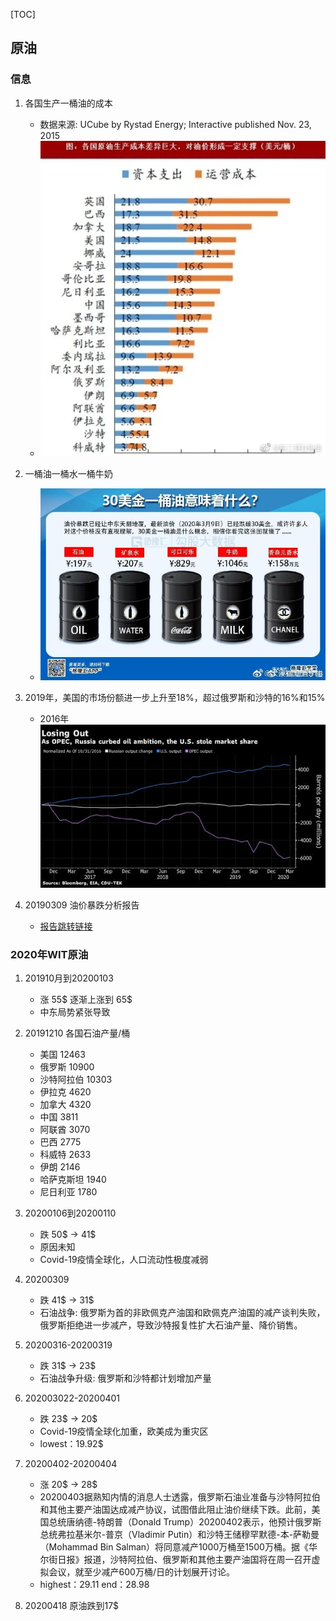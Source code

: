 [TOC]
## 原油
### 信息
[crude_oil_price]:./picture/crude/price_2015.jpg
[crude_oil_compare]:./picture/crude/compare.jpg
[crude_oil_occupy]:./picture/crude/market_share.jpeg

1. 各国生产一桶油的成本
    - 数据来源: UCube by Rystad Energy; Interactive published Nov. 23, 2015
    - ![crude_oil_price][crude_oil_price]
2. 一桶油一桶水一桶牛奶
    - ![crude_oil_compare][crude_oil_compare]
    
3. 2019年，美国的市场份额进一步上升至18%，超过俄罗斯和沙特的16%和15%
    - 2016年![crude_oil_occupy][crude_oil_occupy]
4. 20190309 油价暴跌分析报告
    - [报告跳转链接](https://gu.qq.com/resources/shy/news/detail-v2/index.html?#/index?id=SN20200309102349791b6d4800&s=b)

### 2020年WIT原油
1. 201910月到20200103
    - 涨 55$ 逐渐上涨到 65$
    - 中东局势紧张导致

2. 20191210 各国石油产量/桶
    - 美国 12463
    - 俄罗斯 10900 
    - 沙特阿拉伯 10303
    - 伊拉克 4620
    - 加拿大 4320
    - 中国 3811
    - 阿联酋 3070
    - 巴西 2775
    - 科威特 2633
    - 伊朗 2146
    - 哈萨克斯坦 1940
    - 尼日利亚 1780

3. 20200106到20200110 
    - 跌 50$ -> 41$
    - 原因未知
    - Covid-19疫情全球化，人口流动性极度减弱
4. 20200309 
    - 跌 41$  -> 31$
    - 石油战争: 俄罗斯为首的非欧佩克产油国和欧佩克产油国的减产谈判失败，俄罗斯拒绝进一步减产，导致沙特报复性扩大石油产量、降价销售。
5. 20200316-20200319
    - 跌 31$ -> 23$
    - 石油战争升级: 俄罗斯和沙特都计划增加产量
6. 202003022-20200401
    - 跌 23$ -> 20$
    - Covid-19疫情全球化加重，欧美成为重灾区
    - lowest：19.92$
7. 20200402-20200404
    - 涨 20$ -> 28$
    - 20200403据熟知内情的消息人士透露，俄罗斯石油业准备与沙特阿拉伯和其他主要产油国达成减产协议，试图借此阻止油价继续下跌。此前，美国总统唐纳德-特朗普（Donald Trump）20200402表示，他预计俄罗斯总统弗拉基米尔-普京（Vladimir Putin）和沙特王储穆罕默德-本-萨勒曼（Mohammad Bin Salman）将同意减产1000万桶至1500万桶。据《华尔街日报》报道，沙特阿拉伯、俄罗斯和其他主要产油国将在周一召开虚拟会议，就至少减产600万桶/日的计划展开讨论。
    - highest：29.11  end：28.98
8. 20200418
    原油跌到17$